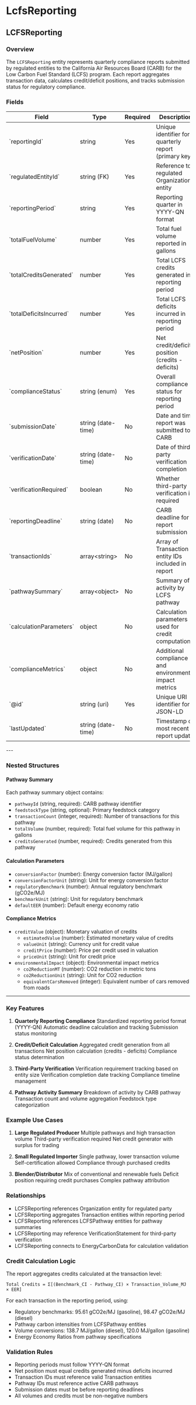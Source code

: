 # LcfsReporting

## LCFSReporting

### Overview
The `LCFSReporting` entity represents quarterly compliance reports submitted by regulated entities to the California Air Resources Board (CARB) for the Low Carbon Fuel Standard (LCFS) program. Each report aggregates transaction data, calculates credit/deficit positions, and tracks submission status for regulatory compliance.

### Fields

<table class="data">
<thead>
<tr>
<th>Field
<th>Type
<th>Required
<th>Description
<th>Examples
</tr>
</thead>
<tbody>
<tr>
<td>`reportingId`
<td>string
<td>Yes
<td>Unique identifier for quarterly report (primary key)
<td>`LCFS-RPT-2025-Q1-PACIFIC001`
</tr>
<tr>
<td>`regulatedEntityId`
<td>string (FK)
<td>Yes
<td>Reference to regulated Organization entity
<td>`pacific-renewable-fuels-001`
</tr>
<tr>
<td>`reportingPeriod`
<td>string
<td>Yes
<td>Reporting quarter in YYYY-QN format
<td>`2025-Q1`, `2025-Q2`, `2025-Q3`
</tr>
<tr>
<td>`totalFuelVolume`
<td>number
<td>Yes
<td>Total fuel volume reported in gallons
<td>`5075000.0`, `8250000.0`
</tr>
<tr>
<td>`totalCreditsGenerated`
<td>number
<td>Yes
<td>Total LCFS credits generated in reporting period
<td>`54580477.10`, `0.0`
</tr>
<tr>
<td>`totalDeficitsIncurred`
<td>number
<td>Yes
<td>Total LCFS deficits incurred in reporting period
<td>`0.0`, `2500000.0`
</tr>
<tr>
<td>`netPosition`
<td>number
<td>Yes
<td>Net credit/deficit position (credits - deficits)
<td>`54580477.10`, `-2500000.0`
</tr>
<tr>
<td>`complianceStatus`
<td>string (enum)
<td>Yes
<td>Overall compliance status for reporting period
<td>`compliant`, `deficit`, `pending`
</tr>
<tr>
<td>`submissionDate`
<td>string (date-time)
<td>No
<td>Date and time report was submitted to CARB
<td>`2025-04-15T10:30:00Z`
</tr>
<tr>
<td>`verificationDate`
<td>string (date-time)
<td>No
<td>Date of third-party verification completion
<td>`2025-04-10T14:00:00Z`
</tr>
<tr>
<td>`verificationRequired`
<td>boolean
<td>No
<td>Whether third-party verification is required
<td>`true`, `false`
</tr>
<tr>
<td>`reportingDeadline`
<td>string (date)
<td>No
<td>CARB deadline for report submission
<td>`2025-05-15`
</tr>
<tr>
<td>`transactionIds`
<td>array&lt;string&gt;
<td>No
<td>Array of Transaction entity IDs included in report
<td>`["TXN-2025-Q1-001", "TXN-2025-Q1-002"]`
</tr>
<tr>
<td>`pathwaySummary`
<td>array&lt;object&gt;
<td>No
<td>Summary of activity by LCFS pathway
<td>See pathway summary structure below
</tr>
<tr>
<td>`calculationParameters`
<td>object
<td>No
<td>Calculation parameters used for credit computation
<td>See calculation parameters structure
</tr>
<tr>
<td>`complianceMetrics`
<td>object
<td>No
<td>Additional compliance and environmental impact metrics
<td>See compliance metrics structure
</tr>
<tr>
<td>`@id`
<td>string (uri)
<td>Yes
<td>Unique URI identifier for JSON-LD
<td>`https://github.com/carbondirect/BOOST/schemas/lcfs-reporting/LCFS-RPT-2025-Q1-PACIFIC001`
</tr>
<tr>
<td>`lastUpdated`
<td>string (date-time)
<td>No
<td>Timestamp of most recent report update
<td>`2025-07-21T16:45:00Z`
</tr>
</tbody>
</table>
---

### Nested Structures

#### Pathway Summary
Each pathway summary object contains:
- `pathwayId` (string, required): CARB pathway identifier
- `feedstockType` (string, optional): Primary feedstock category 
- `transactionCount` (integer, required): Number of transactions for this pathway
- `totalVolume` (number, required): Total fuel volume for this pathway in gallons
- `creditsGenerated` (number, required): Credits generated from this pathway

#### Calculation Parameters
- `conversionFactor` (number): Energy conversion factor (MJ/gallon)
- `conversionFactorUnit` (string): Unit for energy conversion factor
- `regulatoryBenchmark` (number): Annual regulatory benchmark (gCO2e/MJ)
- `benchmarkUnit` (string): Unit for regulatory benchmark
- `defaultEER` (number): Default energy economy ratio

#### Compliance Metrics
- `creditValue` (object): Monetary valuation of credits
  - `estimatedValue` (number): Estimated monetary value of credits
  - `valueUnit` (string): Currency unit for credit value
  - `creditPrice` (number): Price per credit used in valuation
  - `priceUnit` (string): Unit for credit price
- `environmentalImpact` (object): Environmental impact metrics
  - `co2ReductionMT` (number): CO2 reduction in metric tons
  - `co2ReductionUnit` (string): Unit for CO2 reduction
  - `equivalentCarsRemoved` (integer): Equivalent number of cars removed from roads

---

### Key Features

1. **Quarterly Reporting Compliance**
     Standardized reporting period format (YYYY-QN)
     Automatic deadline calculation and tracking
     Submission status monitoring

2. **Credit/Deficit Calculation**
     Aggregated credit generation from all transactions
     Net position calculation (credits - deficits)
     Compliance status determination

3. **Third-Party Verification**
     Verification requirement tracking based on entity size
     Verification completion date tracking
     Compliance timeline management

4. **Pathway Activity Summary**
     Breakdown of activity by CARB pathway
     Transaction count and volume aggregation
     Feedstock type categorization

### Example Use Cases

1. **Large Regulated Producer**
     Multiple pathways and high transaction volume
     Third-party verification required
     Net credit generator with surplus for trading

2. **Small Regulated Importer** 
     Single pathway, lower transaction volume
     Self-certification allowed
     Compliance through purchased credits

3. **Blender/Distributor**
     Mix of conventional and renewable fuels
     Deficit position requiring credit purchases
     Complex pathway attribution

### Relationships
- LCFSReporting references Organization entity for regulated party
- LCFSReporting aggregates Transaction entities within reporting period
- LCFSReporting references LCFSPathway entities for pathway summaries
- LCFSReporting may reference VerificationStatement for third-party verification
- LCFSReporting connects to EnergyCarbonData for calculation validation

### Credit Calculation Logic

The report aggregates credits calculated at the transaction level:

```
Total Credits = Σ[(Benchmark_CI - Pathway_CI) × Transaction_Volume_MJ × EER]
```

For each transaction in the reporting period, using:
- Regulatory benchmarks: 95.61 gCO2e/MJ (gasoline), 98.47 gCO2e/MJ (diesel)
- Pathway carbon intensities from LCFSPathway entities
- Volume conversions: 138.7 MJ/gallon (diesel), 120.0 MJ/gallon (gasoline)
- Energy Economy Ratios from pathway specifications

### Validation Rules
- Reporting periods must follow YYYY-QN format
- Net position must equal credits generated minus deficits incurred
- Transaction IDs must reference valid Transaction entities
- Pathway IDs must reference active CARB pathways
- Submission dates must be before reporting deadlines
- All volumes and credits must be non-negative numbers